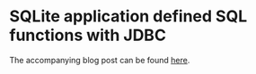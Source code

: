 # SQLite application defined SQL functions with JDBC

The accompanying blog post can be found [here](https://andersmurphy.com/2023/07/16/clojure-sqlite-application-defined-sql-functions.html).
